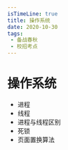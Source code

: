 ```yaml
---
isTimeLine: true
title: 操作系统
date: 2020-10-30
tags:
 - 备战春秋
 - 校招考点
---
```

# 操作系统
* 进程
* 线程
* 进程与线程区别
* 死锁
* 页面置换算法

<comment/>
<tongji/>